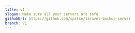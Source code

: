 ```yaml
---
title: v1
slogan: Make sure all your servers are safe
githubUrl: https://github.com/spatie/laravel-backup-server
branch: v1
---
```

